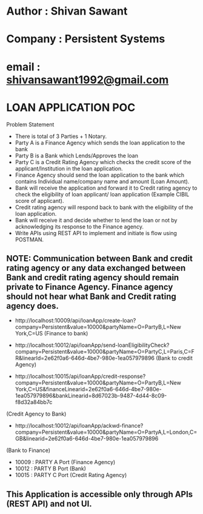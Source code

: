 # Author : Shivan Sawant
# Company : Persistent Systems
# email : shivansawant1992@gmail.com

# LOAN APPLICATION POC

Problem Statement
*	There is total of 3 Parties + 1 Notary.
*	Party A is a Finance Agency which sends the loan application to the bank
*	Party B is a Bank which Lends/Approves the loan
*	Party C is a Credit Rating Agency which checks the credit score of the applicant/Institution in the loan application.
*	Finance Agency should send the loan application to the bank which contains Individual name/company name and amount (Loan Amount).
*	Bank will receive the application and forward it to Credit rating agency to check the eligibility of loan applicant/ loan application (Example CIBIL score of applicant).
*	Credit rating agency will respond back to bank with the eligibility of the loan application.
*	Bank will receive it and decide whether to lend the loan or not by acknowledging its response to the Finance agency.
*	Write APIs using REST API to implement and initiate is flow using POSTMAN.

## NOTE: Communication between Bank and credit rating agency or any data exchanged between Bank and credit rating agency should remain private to Finance Agency. Finance agency should not hear what Bank and Credit rating agency does.


* http://localhost:10009/api/loanApp/create-loan?company=Persistent&value=10000&partyName=O=PartyB,L=New York,C=US  (Finance to bank)

* http://localhost:10012/api/loanApp/send-loanEligibilityCheck?company=Persistent&value=10000&partyName=O=PartyC,L=Paris,C=FR&linearId=2e62f0a6-646d-4be7-980e-1ea057979896          (Bank to credit Agency)

* http://localhost:10015/api/loanApp/credit-response?company=Persistent&value=10000&partyName=O=PartyB,L=New York,C=US&financeLinearid=2e62f0a6-646d-4be7-980e-1ea057979896&bankLinearid=8d67023b-9487-4d44-8c09-f8d32a84bb7c

(Credit Agency to Bank)

* http://localhost:10012/api/loanApp/ackwd-finance?company=Persistent&value=10000&partyName=O=PartyA,L=London,C=GB&linearid=2e62f0a6-646d-4be7-980e-1ea057979896

(Bank to Finance)

* 10009 : PARTY A Port (Finance Agency)
* 10012 : PARTY B Port (Bank)
* 10015 : PARTY C Port (Credit Rating Agency)

## This Application is accessible only through APIs (REST API) and not UI.


